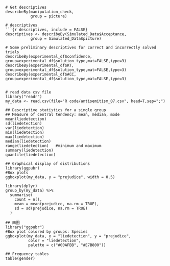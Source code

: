 ```
# Get descriptives
describeBy(manipulation_check, 
           group = picture)

# descriptives
```{r descriptives, include = FALSE}
descriptives <- describeBy(Simulated_Data$Acceptance, 
           group = Simulated_Data$picture)

# Some preliminary descriptives for correct and incorrectly solved trials
describeBy(experimental_df$confidence, group=experimental_df$solution_type,mat=FALSE,type=3)
describeBy(experimental_df$RT, group=experimental_df$solution_type,mat=FALSE,type=3)
describeBy(experimental_df$ACC, group=experimental_df$solution_type,mat=FALSE,type=3)


# read data csv file
library("readr")
my_data <- read.csv(file="R code/antisemitism_07.csv", head=T,sep=";")

## Descriptive statistics for a single group
## Measure of central tendency: mean, median, mode
mean(liedetection)
sd(liedetection)
var(liedetection)
min(liedetection)
max(liedetection)
median(liedetection)
range(liedetection)   #minimum and maximum
summary(liedetection)
quantile(liedetection)

## Graphical display of distributions
library(ggpubr)
#Box plots
ggboxplot(my_data, y = "prejudice", width = 0.5)

library(dplyr)
group_by(my_data) %>% 
  summarise(
    count = n(), 
    mean = mean(prejudice, na.rm = TRUE),
    sd = sd(prejudice, na.rm = TRUE)
  )

## 画图
library("ggpubr")
#Box plot colored by groups: Species
ggboxplot(my_data, x = "liedetection", y = "prejudice",
          color = "liedetection",
          palette = c("#00AFBB", "#E7B800"))

## Frequency tables
table(gender)

```
